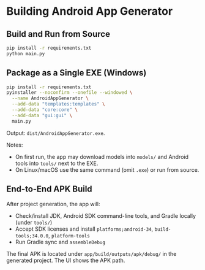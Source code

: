 # Building Android App Generator

## Build and Run from Source

```bash
pip install -r requirements.txt
python main.py
```

## Package as a Single EXE (Windows)

```bash
pip install -r requirements.txt
pyinstaller --noconfirm --onefile --windowed \
  --name AndroidAppGenerator \
  --add-data "templates:templates" \
  --add-data "core:core" \
  --add-data "gui:gui" \
  main.py
```

Output: `dist/AndroidAppGenerator.exe`.

Notes:
- On first run, the app may download models into `models/` and Android tools into `tools/` next to the EXE.
- On Linux/macOS use the same command (omit `.exe`) or run from source.

## End-to-End APK Build

After project generation, the app will:
- Check/install JDK, Android SDK command-line tools, and Gradle locally (under `tools/`)
- Accept SDK licenses and install `platforms;android-34`, `build-tools;34.0.0`, `platform-tools`
- Run Gradle sync and `assembleDebug`

The final APK is located under `app/build/outputs/apk/debug/` in the generated project. The UI shows the APK path.

